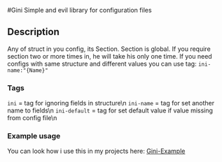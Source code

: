 #Gini
Simple and evil library for configuration files
## Description
Any of struct in you config, its Section. Section is global. If you require section two or more times in, he will take his only one time. If you need configs with same structure and different values you can use tag: `ini-name:"{Name}"`


### Tags
`ini` = tag for ignoring fields in structure\n
`ini-name` = tag for set another name to fields\n
`ini-default` = tag for set default value if value missing from config file\n


### Example usage
You can look how i use this in my projects here: 
[Gini-Example](https://github.com/TheMrViper/gini-example)